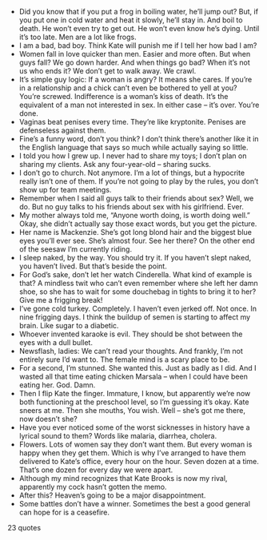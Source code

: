  - Did you know that if you put a frog in boiling water, he’ll jump out? But, if you put one in cold water and heat it slowly, he’ll stay in. And boil to death. He won’t even try to get out. He won’t even know he’s dying. Until it’s too late. Men are a lot like frogs.
 - I am a bad, bad boy. Think Kate will punish me if I tell her how bad I am?
 - Women fall in love quicker than men. Easier and more often. But when guys fall? We go down harder. And when things go bad? When it’s not us who ends it? We don’t get to walk away. We crawl.
 - It’s simple guy logic: If a woman is angry? It means she cares. If you’re in a relationship and a chick can’t even be bothered to yell at you? You’re screwed. Indifference is a woman’s kiss of death. It’s the equivalent of a man not interested in sex. In either case – it’s over. You’re done.
 - Vaginas beat penises every time. They’re like kryptonite. Penises are defenseless against them.
 - Fine’s a funny word, don’t you think? I don’t think there’s another like it in the English language that says so much while actually saying so little.
 - I told you how I grew up. I never had to share my toys; I don’t plan on sharing my clients. Ask any four-year-old – sharing sucks.
 - I don’t go to church. Not anymore. I’m a lot of things, but a hypocrite really isn’t one of them. If you’re not going to play by the rules, you don’t show up for team meetings.
 - Remember when I said all guys talk to their friends about sex? Well, we do. But no guy talks to his friends about sex with his girlfriend. Ever.
 - My mother always told me, “Anyone worth doing, is worth doing well.” Okay, she didn’t actually say those exact words, but you get the picture.
 - Her name is Mackenzie. She’s got long blond hair and the biggest blue eyes you’ll ever see. She’s almost four. See her there? On the other end of the seesaw I’m currently riding.
 - I sleep naked, by the way. You should try it. If you haven’t slept naked, you haven’t lived. But that’s beside the point.
 - For God’s sake, don’t let her watch Cinderella. What kind of example is that? A mindless twit who can’t even remember where she left her damn shoe, so she has to wait for some douchebag in tights to bring it to her? Give me a frigging break!
 - I’ve gone cold turkey. Completely. I haven’t even jerked off. Not once. In nine frigging days. I think the buildup of semen is starting to affect my brain. Like sugar to a diabetic.
 - Whoever invented karaoke is evil. They should be shot between the eyes with a dull bullet.
 - Newsflash, ladies: We can’t read your thoughts. And frankly, I’m not entirely sure I’d want to. The female mind is a scary place to be.
 - For a second, I’m stunned. She wanted this. Just as badly as I did. And I wasted all that time eating chicken Marsala – when I could have been eating her. God. Damn.
 - Then I flip Kate the finger. Immature, I know, but apparently we’re now both functioning at the preschool level, so I’m guessing it’s okay. Kate sneers at me. Then she mouths, You wish. Well – she’s got me there, now doesn’t she?
 - Have you ever noticed some of the worst sicknesses in history have a lyrical sound to them? Words like malaria, diarrhea, cholera.
 - Flowers. Lots of women say they don’t want them. But every woman is happy when they get them. Which is why I’ve arranged to have them delivered to Kate’s office, every hour on the hour. Seven dozen at a time. That’s one dozen for every day we were apart.
 - Although my mind recognizes that Kate Brooks is now my rival, apparently my cock hasn’t gotten the memo.
 - After this? Heaven’s going to be a major disappointment.
 - Some battles don’t have a winner. Sometimes the best a good general can hope for is a ceasefire.

23 quotes
